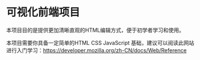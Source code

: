 # 可视化前端项目

本项目目的是提供更加清晰直观的HTML编辑方式，便于初学者学习和使用。

本项目需要你具备一定简单的HTML CSS JavaScript 基础，建议可以阅读此网站进行入门学习：https://developer.mozilla.org/zh-CN/docs/Web/Reference

